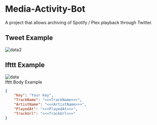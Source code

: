 # Media-Activity-Bot
A project that allows archiving of Spotify / Plex playback through Twitter.

## Tweet Example   
![data2](https://raw.githubusercontent.com/Joshua-Noakes1/Media-Activity-Bot/master/github/media/ExampleTweet.png)
## Ifttt Example
![data](https://raw.githubusercontent.com/Joshua-Noakes1/Media-Activity-Bot/master/github/media/example.png)    
Ifttt Body Example
``` JSON
{
    "Key": "Your Key",
    "TrackName": "<<<TrackName>>>",
    "ArtistName": "<<<ArtistName>>>",
    "PlayedAt": "<<<PlayedAt>>>",
    "TrackUrl": "<<<TrackUrl>>>"
} 
```
